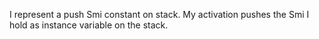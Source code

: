I represent a push Smi constant on stack. My activation pushes the Smi I hold as instance variable on the stack.